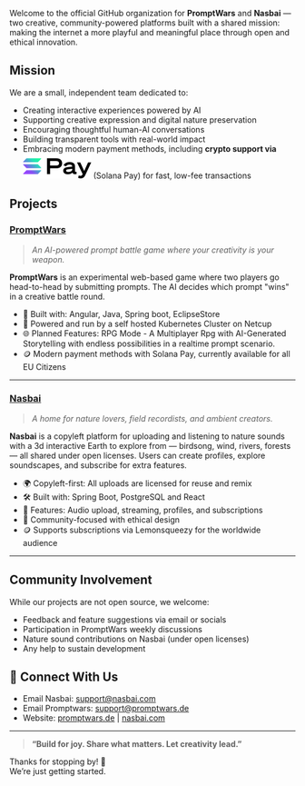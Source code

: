 Welcome to the official GitHub organization for **PromptWars** and **Nasbai** — two creative, 
community-powered platforms built with a shared mission: making the internet a more playful and meaningful place through open and ethical innovation.

## Mission

We are a small, independent team dedicated to:

- Creating interactive experiences powered by AI
- Supporting creative expression and digital nature preservation
- Encouraging thoughtful human-AI conversations
- Building transparent tools with real-world impact  
- Embracing modern payment methods, including **crypto support via** ![Solana Pay Logo](../assets/solana-logo.svg) (Solana Pay) for fast, low-fee transactions


## Projects

### [PromptWars](https://promptwars.de)

> _An AI-powered prompt battle game where your creativity is your weapon._

**PromptWars** is an experimental web-based game where two players go head-to-head by submitting prompts. The AI decides which prompt "wins" in a creative battle round.

- 🚀 Built with: Angular, Java, Spring boot, EclipseStore
- 🔐 Powered and run by a self hosted Kubernetes Cluster on Netcup
- 🌐 Planned Features: RPG Mode - A Multiplayer Rpg with AI-Generated Storytelling with endless possibilities in a realtime prompt scenario.
- 🪙 Modern payment methods with Solana Pay, currently available for all EU Citizens

---

###  [Nasbai](https://nasbai.com)

> _A home for nature lovers, field recordists, and ambient creators._

**Nasbai** is a copyleft platform for uploading and listening to nature sounds with a 3d interactive Earth to explore from — birdsong, wind, rivers, forests — all shared under open licenses. Users can create profiles, explore soundscapes, and subscribe for extra features.

- 🌍 Copyleft-first: All uploads are licensed for reuse and remix
- 🛠️  Built with: Spring Boot, PostgreSQL and React
- 💾 Features: Audio upload, streaming, profiles, and subscriptions
- 👥 Community-focused with ethical design
- 🪙 Supports subscriptions via Lemonsqueezy for the worldwide audience


---

## Community Involvement

While our projects are not open source, we welcome:

- Feedback and feature suggestions via email or socials  
- Participation in PromptWars weekly discussions  
- Nature sound contributions on Nasbai (under open licenses)  
- Any help to sustain development

## 📡 Connect With Us

- Email Nasbai: support@nasbai.com
- Email Promptwars: support@promptwars.de
- Website: [promptwars.de](https://promptwars.de) | [nasbai.com](https://nasbai.com)

---

> **“Build for joy. Share what matters. Let creativity lead.”**

Thanks for stopping by! 🚀  
We’re just getting started.
